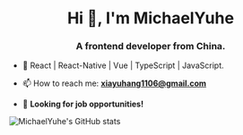 <h1 align="center">Hi 👋, I'm MichaelYuhe</h1>
<h3 align="center">A frontend developer from China.</h3>

- 🌱 React | React-Native | Vue | TypeScript | JavaScript.

- 📫 How to reach me: **xiayuhang1106@gmail.com** 

- 👀 **Looking for job opportunities!**

![MichaelYuhe's GitHub stats](https://github-readme-stats.vercel.app/api?username=michaelyuhe&countPrivate=true)


